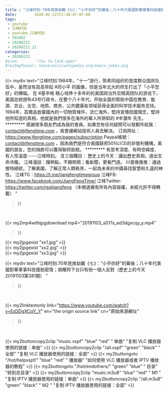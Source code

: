 ```yaml
---
title : "江峰时刻:70年民族劫難《七》：“小平你好”的幕後；八十年代美國對華軍事科技援助密情；胡耀邦下台只有他一個人反對（歷史上的今天20191103第381期） "
date:        2020-02-22T21:38:47-07:00
tags:
 - youtube
 - 江峰时刻
 - youtube_江峰时刻
 - 202002
 - 20200222
 - 20200222_21
categories:
 - 20200222
#icon:        "fas fa-lock-open"
#resImgTeaser: teaserpics/wikipedia.org/emacs-jokes.png
---
```


{{< mydiv text="江峰时刻:1984年，“十一”游行，陈希同组织的首度群众国庆队伍中，虽然没有高高举起 #邓小平 的画像，但是当年北大的师生打出了「小平您好」的横幅。 在 #基辛格 精心培养十多年的的美国政治外交精英团队的游说下，美国总统颁布43号行政令，在整个八十年代，开始全面的帮助中国在教育、能源、农业、太空、地质、商务、公共健康各领域获得全面的科学技术服务支持。 1994年，高爾品放棄國內的一切物質條件，流亡海外，堅持宣傳民國理念，堅持他所知道的真相，他就是我們很多在海外的華人所熟知的 #辛灝年 先生。     ********* 感謝很多朋友們成為我的會員，如果您有任何疑問可以發郵件給我：contact@jfengtime.com ，我會讓網站技術人員去解決。 订阅网址：https://www.jfengtime.com/pages/subscription Paypal帳號：contact@jfengtime.com ，因為我們是符合美國联邦501(c)(3)的非營利機構，美國的朋友，您的捐款可以獲得聯邦抵稅。     ********* 有思考深度、有時空緯度、有人性溫度-----江峰時刻。 含三個欄目： 歷史上的今天：講出歷史真相，道出生命冷暖。 江峰漫談：蹭熱點，不蹭熱鬧；看新聞，更看門道。 川普推推推：通過推特總統，了解美國，了解正常人類秩序，一起為未來的中國尋找智慧和久違的神性。  江峰TG：https://t.me/jiangfengtimegroup 江峰FB: https://www.facebook.com/JiangFengTime/ 江峰Twitter: https://twitter.com/realjiangfeng （本頻道擁有所有內容版權，未經允許不得轉載） "
>}}
<br>


{{< my2mp4withjpgdownload mp4="20191103_s017s_ed3dgxcqy_y.mp4"
>}}

{{< my2jpgexist "xx1.jpg" >}}<br>
{{< my2jpgexist "xx2.jpg" >}}<br>
{{< my2jpgexist "xx3.jpg" >}}<br>



{{< mydiv text="江峰时刻:70年民族劫難《七》：“小平你好”的幕後；八十年代美國對華軍事科技援助密情；胡耀邦下台只有他一個人反對（歷史上的今天20191103第381期） "
>}}
<br>

{{< my2linktextonly link="https://www.youtube.com/watch?v=Ed3DgXCqY_Y"
en="the origin source link" cn="原始來源網址"
>}}


<br>

{{< my2buttoncopy2clip "music.xspf"        "blue"   "red"    " 单曲"  "复制 VLC 播放器使用的链接：单曲" >}} {{< my2buttoncopy2clip "/all.xspf"         "green"  "black"  " 全部"  "复制 VLC 播放器使用的链接：全部" >}} {{< my2buttongoto      "/hot/helpxspf/"    "blue"   "red"    " 播放器" "如何使用 VLC 播放器或者 IPTV 播放器的教程" >}} {{< my2buttongoto      "/hot/endothers/"   "green"  "blue"   " 目录"   "转到总目录" >}} {{< my2buttoncopy2clip "music.m3u8"        "blue"   "red"    " M1 "    "复制 IPTV 播放器使用的链接：单曲" >}} {{< my2buttoncopy2clip "/all.m3u8"         "green"  "black"  " M2 "    "复制 IPTV 播放器使用的链接：全部" >}} 
